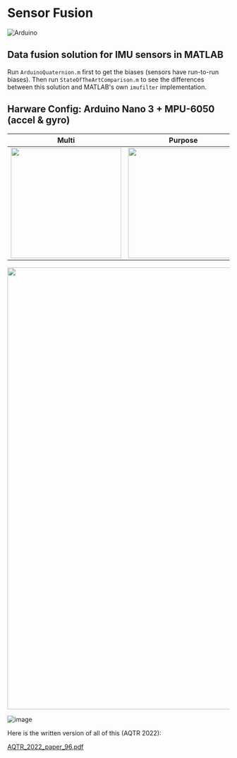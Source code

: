 # Sensor Fusion

![Arduino](https://img.shields.io/badge/-Arduino-00979D?style=for-the-badge&logo=Arduino&logoColor=white)

## Data fusion solution for IMU sensors in MATLAB

Run `ArduinoQuaternion.m` first to get the biases (sensors have run-to-run biases). Then run `StateOfTheArtComparison.m` to see the differences between this solution and MATLAB's own `imufilter` implementation.

##  Harware Config: Arduino Nano 3 + MPU-6050 (accel & gyro)

<p align="center">

  Multi                      |           Purpose             
  :-------------------------:|:-------------------------:
   <img src="https://user-images.githubusercontent.com/81184255/179507012-5037c3da-6fbf-4166-a7c0-cd539bf88132.png" width="250"/> | <img src="https://user-images.githubusercontent.com/81184255/214922966-faf0d4bd-be57-43b5-9d6a-33a71f420faa.png" width="250"/>
   
</p>


<p align="center">
  <img src="https://user-images.githubusercontent.com/81184255/179507307-474d4e89-54a0-45c0-b766-2c8e626e5eac.gif" width="1000"/>
</p>

![image](https://user-images.githubusercontent.com/81184255/179507342-5f3b7f15-19e0-4187-96d0-5f9744cfb9d0.png)

Here is the written version of all of this (AQTR 2022):

[AQTR_2022_paper_96.pdf](https://github.com/AndreiMoraru123/SensorFusion/files/10094538/AQTR_2022_paper_96.pdf)
